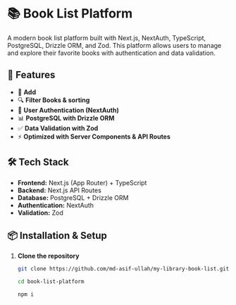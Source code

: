 # 📚 Book List Platform

A modern book list platform built with Next.js, NextAuth, TypeScript, PostgreSQL, Drizzle ORM, and Zod. This platform allows users to manage and explore their favorite books with authentication and data validation.

## 🚀 Features

- 📝 **Add**
- 🔍 **Filter Books & sorting**
- 🔐 **User Authentication (NextAuth)**
- 📊 **PostgreSQL with Drizzle ORM**
- ✅ **Data Validation with Zod**
- ⚡ **Optimized with Server Components & API Routes**

## 🛠️ Tech Stack

- **Frontend:** Next.js (App Router) + TypeScript
- **Backend:** Next.js API Routes
- **Database:** PostgreSQL + Drizzle ORM
- **Authentication:** NextAuth
- **Validation:** Zod

## 📦 Installation & Setup

1. **Clone the repository**

   ```sh
   git clone https://github.com/md-asif-ullah/my-library-book-list.git

   cd book-list-platform

   npm i
   ```
